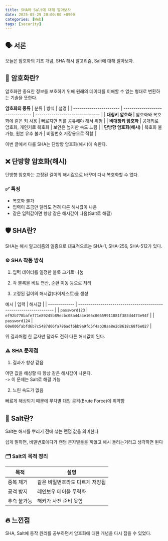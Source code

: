 ```yaml
---
title: SHA와 Salt에 대해 알아보자
date: 2025-05-29 20:00:00 +0900
categories: [Web]
tags: [security]
---
```


## 🗣️ **서론**
오늘은 암호화의 기초 개념, SHA 해시 알고리즘, Salt에 대해 알아보자.

## 🔐 **암호화란?**
암호화란 중요한 정보를 보호하기 위해 원래의 데이터를 이해할 수 없는 형태로 변환하는 기술을 뜻한다.

**암호화의 종류**
| 분류                    | 방식                             | 설명                             |
| ----------------------- | -------------------------------- | -------------------------------- |
| **대칭키 암호화**       | 암호화와 복호화에 같은 키 사용   | 빠르지만 키를 공유해야 해서 위험 |
| **비대칭키 암호화**     | 공개키로 암호화, 개인키로 복호화 | 보안은 높지만 속도 느림          |
| **단방향 암호화(해시)** | 복호화 불가능, 원본 유추 불가    | 비밀번호 저장용으로 적합         |

이번 글에서 다룰 SHA는 단방향 암호화(해시)에 속한다.

## ❌ **단방향 암호화(해시)**
단방향 암호화는 고정된 길이의 해시값으로 바꾸며 다시 복호화할 수 없다.

### ✅ **특징**
- 복호화 불가
- 입력이 조금만 달라도 전혀 다른 해시값이 나옴
- 같은 입력값이면 항상 같은 해시값이 나옴(Salt로 해결)

## 🛡️ **SHA란?**
SHA는 해시 알고리즘의 일종으로 대표적으로는 SHA-1, SHA-256, SHA-512가 있다.

### ⚙️ **SHA 작동 방식**
1. 입력 데이터를 일정한 블록 크기로 나눔

2. 각 블록을 비트 연산, 순환 이동 등으로 처리

3. 고정된 길이의 해시값(다이제스트)을 생성

예시
| 입력          | 해시값                                                             |
| ------------- | ------------------------------------------------------------------ |
| `password123` | `ef92b778bafe771e89245b89ecbc08a44a4e166c06659911881f383d4473e94f` |
| `password124` | `60e006fabfd6b7c5487d06fa786adf6bb9a9fd5f4ab38aa8e2d8618c68f6e027` |

위 결과처럼 한 글자만 달라도 전혀 다른 해시값이 된다.

### ⚠️ **SHA 문제점**
1. 결과가 항상 같음

어떤 값을 해싱할 때 항상 같은 해시값이 나온다.<br>
-> 이 문제는 Salt로 해결 가능

2. 느린 속도가 없음

빠르게 해싱되기 때문에 무차별 대입 공격(Brute Force)에 취약함

## 🧂 **Salt란?**
Salt는 해시를 뿌리기 전에 섞는 랜덤 값을 의미한다

쉽게 말하면, 비밀번호에다가 랜덤 문자열들을 끼얹고 해시 돌리는거라고 생각하면 된다

### 🗂️ **Salt의 목적 정리**
| 목적        | 설명                            |
| ----------- | ------------------------------- |
| 중복 제거   | 같은 비밀번호라도 다르게 저장됨 |
| 공격 방지   | 레인보우 테이블 무력화          |
| 추측 불가능 | 해커가 사전 준비 못함           |

## 🔥 **느낀점**
SHA, Salt에 동작 원리를 공부하면서 암호화에 대한 개념을 다시 잡을 수 있었다.